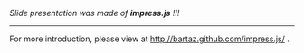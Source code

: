 *Slide presentation was made of* ***impress.js*** *!!!*

----

For more introduction, please view at http://bartaz.github.com/impress.js/ .
